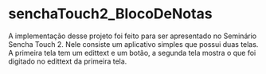 # senchaTouch2_BlocoDeNotas
A implementação desse projeto foi feito para ser apresentado no Seminário Sencha Touch 2. Nele consiste um aplicativo simples que possui duas telas. A primeira tela tem um edittext e um botão, a segunda tela mostra o que foi digitado no edittext da primeira tela. 
